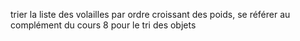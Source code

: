 trier la liste des volailles par ordre croissant des poids, se référer au complément du cours 8 pour le tri des objets